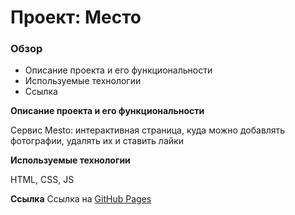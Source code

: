 # Проект: Место

### Обзор

* Описание проекта и его функциональности
* Используемые технологии
* Ссылка 


**Описание проекта и его функциональности**

Сервис Mesto: интерактивная страница, куда можно добавлять фотографии, удалять их и ставить лайки

**Используемые технологии**

HTML, CSS, JS

**Ссылка**
Ссылка на [GitHub Pages](https://victoriasmi.github.io/mesto/)

